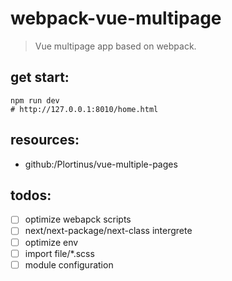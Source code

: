 # webpack-vue-multipage
> Vue multipage app based on webpack.

## get start:
```shell
npm run dev 
# http://127.0.0.1:8010/home.html
```

## resources:
+ github:/Plortinus/vue-multiple-pages

## todos:
+ [ ] optimize webapck scripts
+ [ ] next/next-package/next-class intergrete
+ [ ] optimize env
+ [ ] import file/*.scss
+ [ ] module configuration

